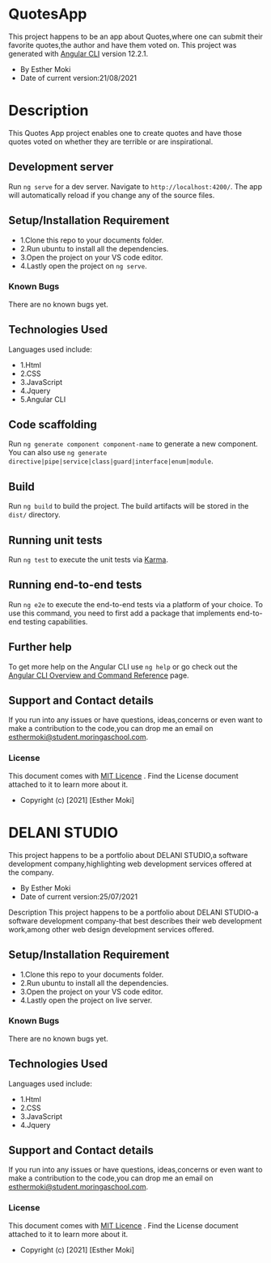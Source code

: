 # QuotesApp
This project happens to be an app about Quotes,where one can submit their favorite quotes,the author and have them voted on. 
This project was generated with [Angular CLI](https://github.com/angular/angular-cli) version 12.2.1.

* By Esther Moki
* Date of current version:21/08/2021

# Description
This Quotes App project enables one to create quotes and have those quotes voted on whether they are terrible or are inspirational. 

## Development server

Run `ng serve` for a dev server. Navigate to `http://localhost:4200/`. The app will automatically reload if you change any of the source files.

## Setup/Installation Requirement

* 1.Clone this repo to your documents folder.
* 2.Run ubuntu to install all the dependencies.
* 3.Open the project on your VS code editor.
* 4.Lastly open the project on `ng serve`.

### Known Bugs
There are no known bugs yet.

## Technologies Used
Languages used include:
* 1.Html
* 2.CSS
* 3.JavaScript
* 4.Jquery
* 5.Angular CLI

## Code scaffolding

Run `ng generate component component-name` to generate a new component. You can also use `ng generate directive|pipe|service|class|guard|interface|enum|module`.

## Build

Run `ng build` to build the project. The build artifacts will be stored in the `dist/` directory.

## Running unit tests

Run `ng test` to execute the unit tests via [Karma](https://karma-runner.github.io).

## Running end-to-end tests

Run `ng e2e` to execute the end-to-end tests via a platform of your choice. To use this command, you need to first add a package that implements end-to-end testing capabilities.

## Further help

To get more help on the Angular CLI use `ng help` or go check out the [Angular CLI Overview and Command Reference](https://angular.io/cli) page.

## Support and Contact details
If you run into any issues or have questions, ideas,concerns or even want to make a contribution to the code,you can drop me an email on esthermoki@student.moringaschool.com.

### License
This document comes with <a href="https://github.com/Esther-Moki/Delani-Studio/blob/master/LICENSE" target="_blank">MIT Licence</a> . Find the License document attached to it to learn more about it.
* Copyright (c) [2021] [Esther Moki]



# DELANI STUDIO
This project happens to be a portfolio about DELANI STUDIO,a software development company,highlighting web development services offered at the company. 

* By Esther Moki
* Date of current version:25/07/2021

Description
This project happens to be a portfolio about DELANI STUDIO-a software development company-that best describes their web development work,among other web design development services offered. 

## Setup/Installation Requirement
* 1.Clone this repo to your documents folder.
* 2.Run ubuntu to install all the dependencies.
* 3.Open the project on your VS code editor.
* 4.Lastly open the project on live server.

### Known Bugs
There are no known bugs yet.

## Technologies Used
Languages used include:
* 1.Html
* 2.CSS
* 3.JavaScript
* 4.Jquery

## Support and Contact details
If you run into any issues or have questions, ideas,concerns or even want to make a contribution to the code,you can drop me an email on esthermoki@student.moringaschool.com.

### License
This document comes with <a href="https://github.com/Esther-Moki/Delani-Studio/blob/master/LICENSE" target="_blank">MIT Licence</a> . Find the License document attached to it to learn more about it.
* Copyright (c) [2021] [Esther Moki]
